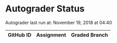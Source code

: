 # Autograder Status
Autograder last run at: November 19, 2018 at 04:40

| GitHub ID | Assignment | Graded Branch |
|-----------|------------|---------------|
